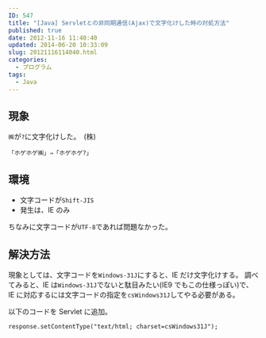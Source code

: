 ```yaml
---
ID: 547
title: "[Java] Servletとの非同期通信(Ajax)で文字化けした時の対処方法"
published: true
date: 2012-11-16 11:40:40
updated: 2014-06-20 10:33:09
slug: 20121116114040.html
categories:
  - プログラム
tags:
  - Java
---
```


<!--more-->

## 現象

`㈱`が`?`に文字化けした。　<span class="text-muted">(株)</span>

```
「ホゲホゲ㈱」⇒「ホゲホゲ?」
```

## 環境

- 文字コードが`Shift-JIS`
- 発生は、IE のみ

ちなみに文字コードが`UTF-8`であれば問題なかった。

## 解決方法

現象としては、文字コードを`Windows-31J`にすると、IE だけ文字化けする。
調べてみると、IE は`Windows-31J`でないと駄目みたい(IE9 でもこの仕様っぽい)で、IE に対応するには文字コードの指定を`csWindows31J`してやる必要がある。

以下のコードを Servlet に追加。

```language-java
response.setContentType("text/html; charset=csWindows31J");
```
